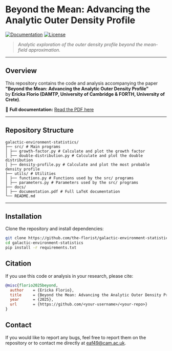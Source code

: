 # Beyond the Mean: Advancing the Analytic Outer Density Profile

[![Documentation](https://img.shields.io/badge/Docs-PDF-blue)](docs/paper.pdf)
[![License](https://img.shields.io/badge/License-MIT-green)](LICENSE)

> _Analytic exploration of the outer density profile beyond the mean-field approximation._

---

## Overview

This repository contains the code and analysis accompanying the paper  
**"Beyond the Mean: Advancing the Analytic Outer Density Profile"**  
by **Ericka Florio (DAMTP, University of Cambridge & FORTH, University of Crete)**.

📄 **Full documentation:** [Read the PDF here](docs/documentation.pdf)

---

## Repository Structure
```
galactic-environment-statistics/
├── src/ # Main programs
│ ├── growth-factor.py # Calculate and plot the growth factor
│ ├── double-distribution.py # Calculate and plot the double distribution
│ ├── density-profile.py # Calculate and plot the most probable density profile 
├── utils/ # Utilities
│ ├── functions.py # Functions used by the src/ programs
│ ├── parameters.py # Parameters used by the src/ programs
├── docs/
│ ├── documentation.pdf # Full LaTeX documentation
└── README.md
```

---

## Installation

Clone the repository and install dependencies:

```bash
git clone https://github.com/the-florist/galactic-environment-statistics.git
cd galactic-environment-statistics
pip install -r requirements.txt
```

## Citation

If you use this code or analysis in your research, please cite:
```bibtex
@misc{florio2025beyond,
  author    = {Ericka Florio},
  title     = {Beyond the Mean: Advancing the Analytic Outer Density Profile},
  year      = {2025},
  url       = {https://github.com/<your-username>/<your-repo>}
}
```

## Contact

If you would like to report any bugs, feel free to report them on the repository or to contact me directly at [eaf49@cam.ac.uk](mailto:eaf49@cam.ac.uk).

